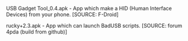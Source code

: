 USB Gadget Tool_0.4.apk - App which make a HID (Human Interface Devices) from your phone. [SOURCE: F-Droid]


rucky+2.3.apk - App which can launch BadUSB scripts. [SOURCE: forum 4pda (build from github)]


